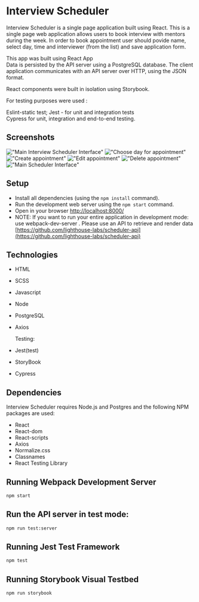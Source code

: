 # Interview Scheduler

Interview Scheduler is a single page application built using React. 
This is a single page web application allows users to book interview with mentors during the week. 
In order to book appointment user should povide name, select day, time and interviewer (from the list) and save application form.


This app was built using React App  
Data is persisted by the API server using a PostgreSQL database. The client application communicates with an API server over HTTP, using the JSON format. 

React components were built in isolation using Storybook.

For testing purposes were used : 

Eslint-static test;
Jest - for unit and integration tests  
Cypress for unit, integration and end-to-end testing.


## Screenshots

!["Main Interview Scheduler Interface"]()
!["Choose day for appointment"]()
!["Create appointment"]()
!["Edit appointment"]()
!["Delete appointment"]()
!["Main Scheduler Interface"]()

## Setup

- Install all dependencies (using the `npm install` command).
- Run the development web server using the `npm start` command.
- Open in your browser [http://localhost:8000/](http://localhost:8000/)
- NOTE: If you want to run your entire application in development mode: use webpack-dev-server . Please use an API to retrieve and render data [https://github.com/lighthouse-labs/scheduler-api](https://github.com/lighthouse-labs/scheduler-api)

## Technologies

- HTML
- SCSS
- Javascript
- Node
- PostgreSQL
- Axios
  
  Testing:
- Jest(test)
- StoryBook
- Cypress


## Dependencies

Interview Scheduler requires Node.js and Postgres and the following NPM packages are used:

- React
- React-dom
- React-scripts
- Axios
- Normalize.css
- Classnames
- React Testing Library

## Running Webpack Development Server

```sh
npm start
```

## Run the API server in test mode:

```sh
npm run test:server
```

## Running Jest Test Framework

```sh
npm test
```

## Running Storybook Visual Testbed

```sh
npm run storybook
```
